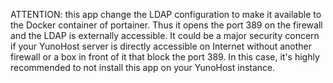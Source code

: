 ATTENTION: this app change the LDAP configuration to make it available to the
Docker container of portainer.
Thus it opens the port 389 on the firewall and the LDAP is externally accessible.
It could be a major security concern if your YunoHost server is directly accessible
on Internet without another firewall or a box in front of it that block the port 389.
In this case, it's highly recommended to not install this app on your YunoHost instance.

